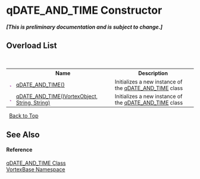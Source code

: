 # qDATE_AND_TIME Constructor 
 _**\[This is preliminary documentation and is subject to change.\]**_


## Overload List
&nbsp;<table><tr><th></th><th>Name</th><th>Description</th></tr><tr><td>![Public method](media/pubmethod.gif "Public method")</td><td><a href="M_VortexBase_qDATE_AND_TIME__ctor.md">qDATE_AND_TIME()</a></td><td>
Initializes a new instance of the <a href="T_VortexBase_qDATE_AND_TIME.md">qDATE_AND_TIME</a> class</td></tr><tr><td>![Public method](media/pubmethod.gif "Public method")</td><td><a href="M_VortexBase_qDATE_AND_TIME__ctor_1.md">qDATE_AND_TIME(IVortexObject, String, String)</a></td><td>
Initializes a new instance of the <a href="T_VortexBase_qDATE_AND_TIME.md">qDATE_AND_TIME</a> class</td></tr></table>&nbsp;
<a href="#qdate_and_time-constructor">Back to Top</a>

## See Also


#### Reference
<a href="T_VortexBase_qDATE_AND_TIME.md">qDATE_AND_TIME Class</a><br /><a href="N_VortexBase.md">VortexBase Namespace</a><br />